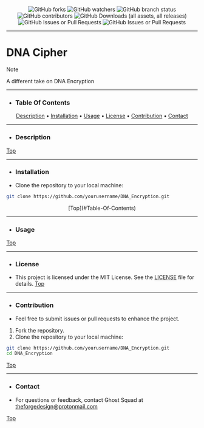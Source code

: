 <p align="center">
 <a
![GitHub Repo stars](https://img.shields.io/github/stars/BHQST/DNA_Encryption)
  
![GitHub forks](https://img.shields.io/github/forks/BHQST/DNA_Encryption)
![GitHub watchers](https://img.shields.io/github/watchers/BHQST/DNA_Encryption)
![GitHub branch status](https://img.shields.io/github/checks-status/BHQST/DNA_Encryption/main)
![GitHub contributors](https://img.shields.io/github/contributors-anon/BHQST/DNA_Encryption)
![GitHub Downloads (all assets, all releases)](https://img.shields.io/github/downloads/BHQST/DNA_Encryption/total)
![GitHub Issues or Pull Requests](https://img.shields.io/github/issues/BHQST/DNA_Encryption)
![GitHub Issues or Pull Requests](https://img.shields.io/github/issues-pr/BHQST/DNA_Encryption)
 </a>
</p>

***

# DNA Cipher
 > [!NOTE]
 > A different take on DNA Encryption 

***

 - ### Table Of Contents
<p align="center">
  <a href="#Description">Description</a> •
  <a href="#Installation">Installation</a> • 
 <a
 href="#Usage">Usage</a> •
  <a href="#License">License</a> •
  <a href="#Contribution">Contribution</a> •
<a href="#Contact">Contact</a>
</p>

***

 - ### Description
[Top](#Table-Of-Contents)

***
 
 - ### Installation 
  - Clone the repository to your local machine:

```bash
git clone https://github.com/yourusername/DNA_Encryption.git
```
<p align="center">
[Top](#Table-Of-Contents)
</p>

***

 - ### Usage
[Top](#Table-Of-Contents)

*** 
 
 - ### License

  - This project is licensed under the MIT License. See the [LICENSE](LINCENSE) file for details.
[Top](#Table-Of-Contents)

***

 - ### Contribution
  - Feel free to submit issues or pull requests to enhance the project.

  1. Fork the repository.
  2. Clone the repository to your local machine:
```bash
git clone https://github.com/yourusername/DNA_Encryption.git
cd DNA_Encryption 
```
[Top](#Table-Of-Contents)

***

 - ### Contact
  - For questions or feedback, contact Ghost Squad at theforgedesign@protonmail.com

[Top](#Table-Of-Contents)
